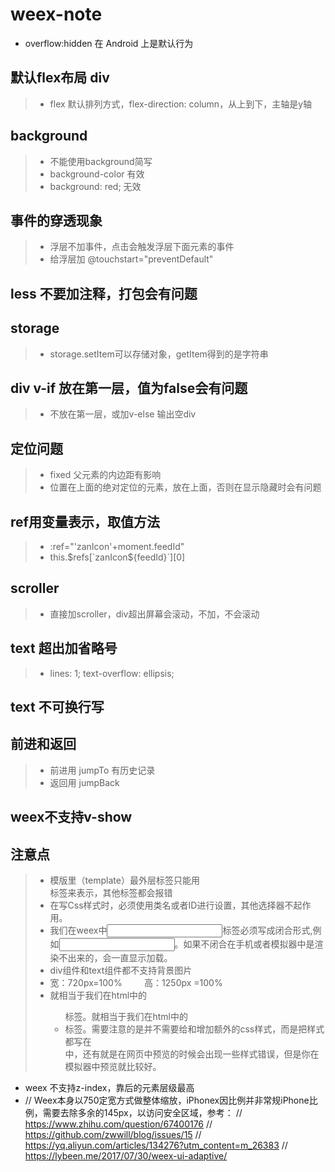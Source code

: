 # weex-note

* overflow:hidden 在 Android 上是默认行为

## 默认flex布局 div
> * flex 默认排列方式，flex-direction: column，从上到下，主轴是y轴

## background
> * 不能使用background简写
> * background-color 有效
> * background: red; 无效

## 事件的穿透现象
> * 浮层不加事件，点击会触发浮层下面元素的事件
> * 给浮层加 @touchstart="preventDefault"

## less 不要加注释，打包会有问题

## storage
> * storage.setItem可以存储对象，getItem得到的是字符串


## div v-if 放在第一层，值为false会有问题
> * 不放在第一层，或加v-else 输出空div

## 定位问题
> * fixed 父元素的内边距有影响
> * 位置在上面的绝对定位的元素，放在上面，否则在显示隐藏时会有问题

## ref用变量表示，取值方法
> * :ref="'zanIcon'+moment.feedId"
> * this.$refs[`zanIcon${feedId}`][0]


## scroller
> * 直接加scroller，div超出屏幕会滚动，不加，不会滚动

## text 超出加省略号
> * lines: 1; text-overflow: ellipsis;

## text 不可换行写

## 前进和返回
> * 前进用 jumpTo 有历史记录
> * 返回用  jumpBack

## weex不支持v-show

## 注意点
> * 模版里（template）最外层标签只能用<div>标签来表示，其他标签都会报错
> * 在写Css样式时，必须使用类名或者ID进行设置，其他选择器不起作用。
> * 我们在weex中<input>标签必须写成闭合形式,例如<input/>。如果不闭合在手机或者模拟器中是渲染不出来的，会一直显示加载。
> * div组件和text组件都不支持背景图片
> * 宽：720px=100%         高：1250px =100%
> * <list>就相当于我们在html中的<ul>标签。<cell>就相当于我们在html中的<li>标签。需要注意的是并不需要给<list>和<cell>增加额外的css样式，而是把样式都写在<div>中，还有就是在网页中预览的时候会出现一些样式错误，但是你在模拟器中预览就比较好。






* weex 不支持z-index，靠后的元素层级最高
* // Weex本身以750定宽方式做整体缩放，iPhonex因比例并非常规iPhone比例，需要去除多余的145px，以访问安全区域，参考：
      // https://www.zhihu.com/question/67400176
      // https://github.com/zwwill/blog/issues/15
      // https://yq.aliyun.com/articles/134276?utm_content=m_26383
      // https://lybeen.me/2017/07/30/weex-ui-adaptive/